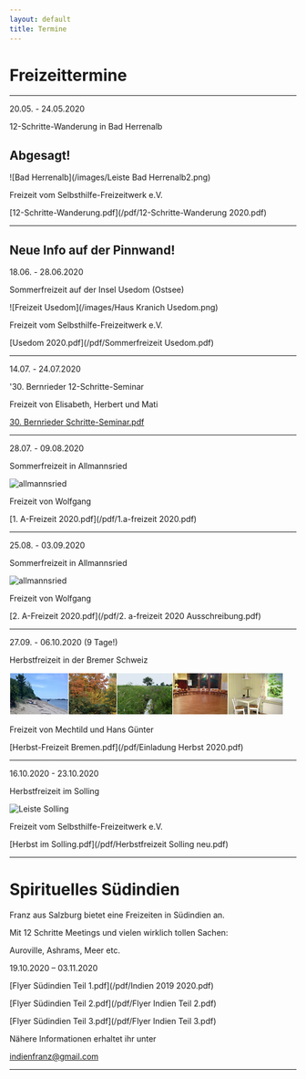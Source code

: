 ```yaml
---
layout: default
title: Termine
---
```

# Freizeittermine

-------------------------------------------------------------------------------------------------------------

20.05. - 24.05.2020

12-Schritte-Wanderung in Bad Herrenalb

## Abgesagt!

![Bad Herrenalb](/images/Leiste Bad Herrenalb2.png) 	

Freizeit vom Selbsthilfe-Freizeitwerk e.V.

[12-Schritte-Wanderung.pdf](/pdf/12-Schritte-Wanderung 2020.pdf)

-------------------------------------------------------------------------------

## Neue Info auf der Pinnwand!

18.06. - 28.06.2020

Sommerfreizeit auf der Insel Usedom (Ostsee)

![Freizeit Usedom](/images/Haus Kranich Usedom.png)

Freizeit vom Selbsthilfe-Freizeitwerk e.V.

[Usedom 2020.pdf](/pdf/Sommerfreizeit Usedom.pdf)

-------------------------------------------------------------------------------

14.07. - 24.07.2020

'30. Bernrieder 12-Schritte-Seminar 

Freizeit von Elisabeth, Herbert und Mati

[30. Bernrieder Schritte-Seminar.pdf](/pdf/Bernried20-20.02.10-Flyer20.07.14-24.pdf)

--------------------------------------------------------------------------

28.07. - 09.08.2020

Sommerfreizeit in Allmannsried

![allmannsried](/images/allmansried.jpeg)

Freizeit von Wolfgang

[1. A-Freizeit 2020.pdf](/pdf/1.a-freizeit 2020.pdf)

-----------------------------------------------------------------------------

25.08. - 03.09.2020

Sommerfreizeit in Allmannsried

![allmannsried](/images/allmansried.jpeg)

Freizeit von Wolfgang

[2. A-Freizeit 2020.pdf](/pdf/2. a-freizeit 2020 Ausschreibung.pdf)

-----------------------------------------------------------------------------

27.09. - 06.10.2020 (9 Tage!)

Herbstfreizeit in der Bremer Schweiz

![Freizeit Bremen im Herbst](/images/Leiste_Herbst_Bremen.jpg)

Freizeit von Mechtild und Hans Günter

[Herbst-Freizeit Bremen.pdf](/pdf/Einladung Herbst 2020.pdf)

-------------------------------------------------------------------------------

16.10.2020 - 23.10.2020

Herbstfreizeit im Solling

![Leiste Solling](/images/einbeck_bildleiste.png)

Freizeit vom Selbsthilfe-Freizeitwerk e.V.

[Herbst im Solling.pdf](/pdf/Herbstfreizeit Solling neu.pdf)

-----------------------------------------------------------------------------

# Spirituelles Südindien

Franz aus Salzburg bietet eine Freizeiten in Südindien an.

Mit 12 Schritte Meetings und vielen wirklich tollen Sachen: 

Auroville, Ashrams, Meer etc.

19.10.2020 – 03.11.2020

[Flyer Südindien Teil 1.pdf](/pdf/Indien 2019 2020.pdf)

[Flyer Südindien Teil 2.pdf](/pdf/Flyer Indien Teil 2.pdf)

[Flyer Südindien Teil 3.pdf](/pdf/Flyer Indien Teil 3.pdf)

Nähere Informationen erhaltet ihr unter 

<indienfranz@gmail.com>

--------------------------------------------------------------------------------
